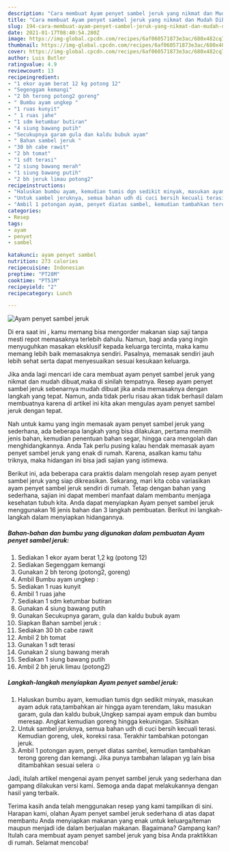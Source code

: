 ```yaml
---
description: "Cara membuat Ayam penyet sambel jeruk yang nikmat dan Mudah Dibuat"
title: "Cara membuat Ayam penyet sambel jeruk yang nikmat dan Mudah Dibuat"
slug: 194-cara-membuat-ayam-penyet-sambel-jeruk-yang-nikmat-dan-mudah-dibuat
date: 2021-01-17T08:40:54.280Z
image: https://img-global.cpcdn.com/recipes/6af060571873e3ac/680x482cq70/ayam-penyet-sambel-jeruk-foto-resep-utama.jpg
thumbnail: https://img-global.cpcdn.com/recipes/6af060571873e3ac/680x482cq70/ayam-penyet-sambel-jeruk-foto-resep-utama.jpg
cover: https://img-global.cpcdn.com/recipes/6af060571873e3ac/680x482cq70/ayam-penyet-sambel-jeruk-foto-resep-utama.jpg
author: Luis Butler
ratingvalue: 4.9
reviewcount: 13
recipeingredient:
- "1 ekor ayam berat 12 kg potong 12"
- "Segenggam kemangi"
- "2 bh terong potong2 goreng"
- " Bumbu ayam ungkep "
- "1 ruas kunyit"
- " 1 ruas jahe"
- "1 sdm ketumbar butiran"
- "4 siung bawang putih"
- "Secukupnya garam gula dan kaldu bubuk ayam"
- " Bahan sambel jeruk "
- "30 bh cabe rawit"
- "2 bh tomat"
- "1 sdt terasi"
- "2 siung bawang merah"
- "1 siung bawang putih"
- "2 bh jeruk limau potong2"
recipeinstructions:
- "Haluskan bumbu ayam, kemudian tumis dgn sedikit minyak, masukan ayam aduk rata,tambahkan air hingga ayam terendam, laku masukan garam, gula dan kaldu bubuk,Ungkep sampai ayam empuk dan bumbu meresap. Angkat kemudian goreng hingga kekuningan. Sisihkan"
- "Untuk sambel jeruknya, semua bahan udh di cuci bersih kecuali terasi. Kemudian goreng, ulek, koreksi rasa. Terakhir tambahkan potongan jeruk."
- "Ambil 1 potongan ayam, penyet diatas sambel, kemudian tambahkan terong goreng dan kemangi. Jika punya tambahan lalapan yg lain bisa ditambahkan sesuai selera ☺️"
categories:
- Resep
tags:
- ayam
- penyet
- sambel

katakunci: ayam penyet sambel 
nutrition: 273 calories
recipecuisine: Indonesian
preptime: "PT28M"
cooktime: "PT51M"
recipeyield: "2"
recipecategory: Lunch

---
```



![Ayam penyet sambel jeruk](https://img-global.cpcdn.com/recipes/6af060571873e3ac/680x482cq70/ayam-penyet-sambel-jeruk-foto-resep-utama.jpg)

Di era  saat ini , kamu memang bisa mengorder makanan siap saji tanpa mesti repot memasaknya terlebih dahulu. Namun, bagi anda yang ingin menyuguhkan masakan eksklusif kepada keluarga tercinta, maka kamu memang lebih baik memasaknya sendiri. Pasalnya, memasak sendiri jauh lebih sehat serta dapat menyesuaikan sesuai kesukaan keluarga.

Jika anda lagi mencari ide cara membuat ayam penyet sambel jeruk yang nikmat dan mudah dibuat,maka di sinilah tempatnya. Resep ayam penyet sambel jeruk  sebenarnya mudah dibuat jika anda memasaknya dengan langkah yang tepat. Namun, anda tidak perlu risau akan tidak berhasil dalam membuatnya 
karena di artikel ini kita akan mengulas ayam penyet sambel jeruk dengan tepat.  



Nah untuk kamu yang ingin memasak ayam penyet sambel jeruk yang sederhana, ada beberapa langkah yang bisa dilakukan, pertama memilih jenis bahan, kemudian penentuan bahan segar, hingga cara mengolah dan menghidangkannya. Anda Tak perlu pusing kalau hendak memasak ayam penyet sambel jeruk yang enak di rumah. Karena, asalkan kamu  tahu triknya, maka hidangan ini bisa jadi sajian yang istimewa.

Berikut ini, ada beberapa cara praktis  dalam mengolah resep ayam penyet sambel jeruk yang siap dikreasikan. Sekarang, mari kita coba variasikan ayam penyet sambel jeruk sendiri di rumah. Tetap dengan bahan yang sederhana, sajian ini dapat memberi manfaat dalam membantu menjaga kesehatan tubuh kita. Anda dapat menyiapkan Ayam penyet sambel jeruk menggunakan 16 jenis bahan dan 3 langkah pembuatan. Berikut ini langkah-langkah dalam menyiapkan hidangannya.

<!--inarticleads1-->

##### Bahan-bahan dan bumbu yang digunakan dalam pembuatan Ayam penyet sambel jeruk:

1. Sediakan 1 ekor ayam berat 1,2 kg (potong 12)
1. Sediakan Segenggam kemangi
1. Gunakan 2 bh terong (potong2, goreng)
1. Ambil  Bumbu ayam ungkep :
1. Sediakan 1 ruas kunyit
1. Ambil  1 ruas jahe
1. Sediakan 1 sdm ketumbar butiran
1. Gunakan 4 siung bawang putih
1. Gunakan Secukupnya garam, gula dan kaldu bubuk ayam
1. Siapkan  Bahan sambel jeruk :
1. Sediakan 30 bh cabe rawit
1. Ambil 2 bh tomat
1. Gunakan 1 sdt terasi
1. Gunakan 2 siung bawang merah
1. Sediakan 1 siung bawang putih
1. Ambil 2 bh jeruk limau (potong2)




<!--inarticleads2-->

##### Langkah-langkah menyiapkan Ayam penyet sambel jeruk:

1. Haluskan bumbu ayam, kemudian tumis dgn sedikit minyak, masukan ayam aduk rata,tambahkan air hingga ayam terendam, laku masukan garam, gula dan kaldu bubuk,Ungkep sampai ayam empuk dan bumbu meresap. Angkat kemudian goreng hingga kekuningan. Sisihkan
1. Untuk sambel jeruknya, semua bahan udh di cuci bersih kecuali terasi. Kemudian goreng, ulek, koreksi rasa. Terakhir tambahkan potongan jeruk.
1. Ambil 1 potongan ayam, penyet diatas sambel, kemudian tambahkan terong goreng dan kemangi. Jika punya tambahan lalapan yg lain bisa ditambahkan sesuai selera ☺️




Jadi, itulah artikel mengenai  ayam penyet sambel jeruk  yang sederhana dan gampang dilakukan versi kami. Semoga anda dapat melakukannya dengan hasil yang terbaik. 

Terima kasih anda telah menggunakan resep yang kami tampilkan di sini. Harapan kami, olahan  Ayam penyet sambel jeruk sederhana di atas dapat membantu Anda menyiapkan makanan yang enak untuk keluarga/teman maupun menjadi ide dalam berjualan makanan. Bagaimana? Gampang kan? Itulah cara membuat ayam penyet sambel jeruk yang bisa Anda praktikkan di rumah. Selamat mencoba!

